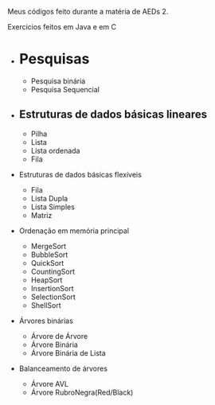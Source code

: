 Meus códigos feito durante a matéria de AEDs 2.

Exercicios feitos em Java e em C
  
- # Pesquisas<br>
  * Pesquisa binária<br>
  * Pesquisa Sequencial<br>
  
- ## Estruturas de dados básicas lineares <br>
  * Pilha<br>
  * Lista<br>
  * Lista ordenada<br>
  * Fila<br>

- Estruturas de dados básicas flexíveis <br>
  * Fila<br> 
  * Lista Dupla<br>
  * Lista Simples<br>
  * Matriz<br>


- Ordenação em memória principal <br>
  * MergeSort<br>
  * BubbleSort<br>
  * QuickSort<br>
  * CountingSort<br>
  * HeapSort<br>
  * InsertionSort<br>
  * SelectionSort<br>
  * ShellSort<br>

- Árvores binárias <br>
  * Árvore de Árvore<br>
  * Árvore Binária<br>
  * Árvore Binária de Lista<br>
  
  
- Balanceamento de árvores <br>
  * Árvore AVL<br>
  * Árvore RubroNegra(Red/Black)<br>
